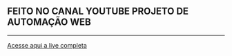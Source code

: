 <h2>FEITO NO CANAL YOUTUBE PROJETO DE AUTOMAÇÃO WEB</h2>
<hr>
<p><a href="https://www.youtube.com/live/mEforPafTko?si=lh9QqoropsphQUhp">Acesse aqui a live completa</a></p>
